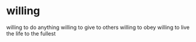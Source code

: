 # willing
willing to do anything
willing to give to others
willing to obey 
willing to live the life to the fullest
